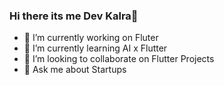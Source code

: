 ### Hi there its me Dev Kalra👋

- 🔭 I’m currently working on Fluter
- 🌱 I’m currently learning AI x Flutter
- 👯 I’m looking to collaborate on Flutter Projects
- 💬 Ask me about Startups

<!--

- 🤔 I’m looking for help with ...
- 📫 How to reach me: ...
- 😄 Pronouns: ...
- ⚡ Fun fact: ...
-->
